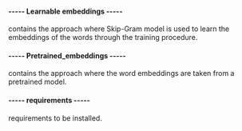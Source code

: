 #### ----- Learnable embeddings -----
contains the approach where Skip-Gram model is used to learn the embeddings of the words through the training procedure.

#### ----- Pretrained_embeddings -----
contains the approach where the word embeddings are taken from a pretrained model.

#### ----- requirements -----
requirements to be installed.
